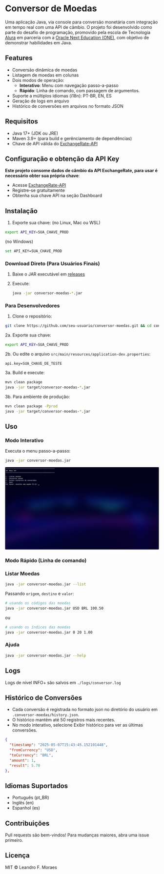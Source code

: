 # Conversor de Moedas

Uma aplicação Java, via console para conversão monetária com integração em tempo real com uma API de câmbio.
O projeto foi desenvolvido como parte do desafio de programação, promovido pela escola de Tecnologia [Alura](https://www.alura.com.br) em parceria com a [Oracle Next Education (ONE)](https://www.oracle.com/br/education/oracle-next-education), com objetivo de demonstrar habilidades em Java.

## Features

- Conversão dinâmica de moedas
- Listagem de moedas em colunas
- Dois modos de operação:
  - **Interativo**: Menu com navegação passo-a-passo
  - **Rápido**: Linha de comando, com passagem de argumentos.
- Suporte a múltiplos idiomas (i18n): PT-BR, EN, ES
- Geração de logs em arquivo
- Histórico de conversões em arquivos no formato JSON

## Requisitos

- Java 17+ (JDK ou JRE)
- Maven 3.9+ (para build e gerênciamento de dependências)
- Chave de API válida do [ExchangeRate-API](https://www.exchangerate-api.com/)

## Configuração e obtenção da API Key

**Este projeto consome dados de câmbio da API ExchangeRate, para usar é necessário obter sua própria chave**:

- Acesse [ExchangeRate-API](https://www.exchangerate-api.com/)
- Registre-se gratuitamente
- Obtenha sua chave API na seção Dashboard

## Instalação

1. Exporte sua chave:
   (no Linux, Mac ou WSL)

```bash
export API_KEY=SUA_CHAVE_PROD
```

(no Windows)

```bash
set API_KEY=SUA_CHAVE_PROD
```

### Download Direto (Para Usuários Finais)

1. Baixe o JAR executável em [releases](https://github.com/leandrofmoraes/conversor-de-moedas-challenge-one/releases)

2. Execute:
   ```bash
   java -jar conversor-moedas-*.jar
   ```

### Para Desenvolvedores

1. Clone o repositório:

```bash
git clone https://github.com/seu-usuario/conversor-moedas.git && cd conversor-moedas
```

2a. Exporte sua chave:

```bash
export API_KEY=SUA_CHAVE_PROD
```

2b. Ou edite o arquivo `src/main/resources/application-dev.properties`:

```properties
api.key=SUA_CHAVE_DE_TESTE
```

3a. Build e execute:

```bash
mvn clean package
java -jar target/conversor-moedas-*.jar
```

3b. Para ambiente de produção:

```bash
mvn clean package -Pprod
java -jar target/conversor-moedas-*.jar
```

## Uso

### Modo Interativo

Executa o menu passo-a-passo:

```bash
java -jar conversor-moedas.jar
```

![img](https://github.com/leandrofmoraes/conversor-de-moedas-challenge-one/blob/master/assets/Screenshot_10-mai.png)

### Modo Rápido (Linha de comando)

### Listar Moedas

```bash
java -jar conversor-moedas.jar --list
```

Passando `origem`, `destino` e `valor`:

```bash
# usando os códigos das moedas
java -jar conversor-moedas.jar USD BRL 100.50
```

ou

```bash
# usando os índices das moedas
java -jar conversor-moedas.jar 0 20 1.00
```

### Ajuda

```bash
java -jar conversor-moedas.jar --help
```

## Logs

Logs de nível INFO+ são salvos em `./logs/conversor.log`

## Histórico de Conversões

- Cada conversão é registrada no formato json no diretório do usuário em `.conversor-moedas/history.json`.
- O histórico mantém até 50 registros mais recentes.
- No modo interativo, selecione Exibir histórico para ver as últimas conversões.

```json
{
  "timestamp": "2025-05-07T15:43:45.152101448",
  "fromCurrency": "USD",
  "toCurrency": "BRL",
  "amount": 1,
  "result": 5.70
},
```

## Idiomas Suportados

- Português (pt_BR)
- Inglês (en)
- Espanhol (es)

## Contribuições

Pull requests são bem-vindos! Para mudanças maiores, abra uma issue primeiro.

## Licença

MIT © Leandro F. Moraes
